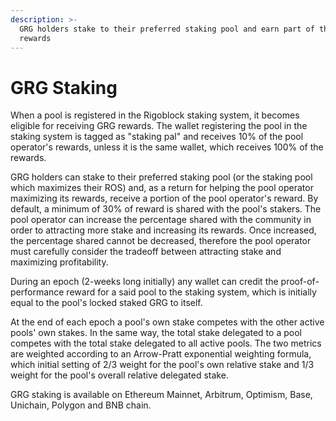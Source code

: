 ```yaml
---
description: >-
  GRG holders stake to their preferred staking pool and earn part of the pool's
  rewards
---
```


# GRG Staking

When a pool is registered in the Rigoblock staking system, it becomes eligible for receiving GRG rewards. The wallet registering the pool in the staking system is tagged as "staking pal" and receives 10% of the pool operator's rewards, unless it is the same wallet, which receives 100% of the rewards.

GRG holders can stake to their preferred staking pool (or the staking pool which maximizes their ROS) and, as a return for helping the pool operator maximizing its rewards, receive a portion of the pool operator's reward. By default, a minimum of 30% of reward is shared with the pool's stakers. The pool operator can increase the percentage shared with the community in order to attracting more stake and increasing its rewards. Once increased, the percentage shared cannot be decreased, therefore the pool operator must carefully consider the tradeoff between attracting stake and maximizing profitability.

During an epoch (2-weeks long initially) any wallet can credit the proof-of-performance reward for a said pool to the staking system, which is initially equal to the pool's locked staked GRG to itself.

At the end of each epoch a pool's own stake competes with the other active pools' own stakes. In the same way, the total stake delegated to a pool competes with the total stake delegated to all active pools. The two metrics are weighted according to an Arrow-Pratt exponential weighting formula, which initial setting of 2/3 weight for the pool's own relative stake and 1/3 weight for the pool's overall relative delegated stake.

GRG staking is available on Ethereum Mainnet, Arbitrum, Optimism, Base, Unichain, Polygon and BNB chain.
